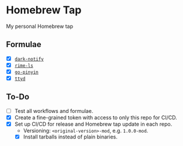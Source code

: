 # Homebrew Tap

My personal Homebrew tap

## Formulae

- [x] [`dark-notify`](https://github.com/twio142/dark-notify)
- [x] [`rime-ls`](https://github.com/twio142/rime-ls)
- [x] [`go-pinyin`](https://github.com/twio142/go-pinyin)
- [x] [`ttyd`](https://github.com/twio142/ttyd)

## To-Do

- [ ] Test all workflows and formulae.
- [x] Create a fine-grained token with access to only this repo for CI/CD.
- [x] Set up CI/CD for release and Homebrew tap update in each repo.
    - Versioning: `<original-version>-mod`, e.g. `1.0.0-mod`.
    - [x] Install tarballs instead of plain binaries.
